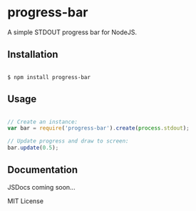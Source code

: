 progress-bar
============

A simple STDOUT progress bar for NodeJS.

Installation
------------

```shell

$ npm install progress-bar

```

Usage
-----

```javascript

// Create an instance:
var	bar	= require('progress-bar').create(process.stdout);

// Update progress and draw to screen:
bar.update(0.5);

```

Documentation
-------------

JSDocs coming soon...

MIT License
